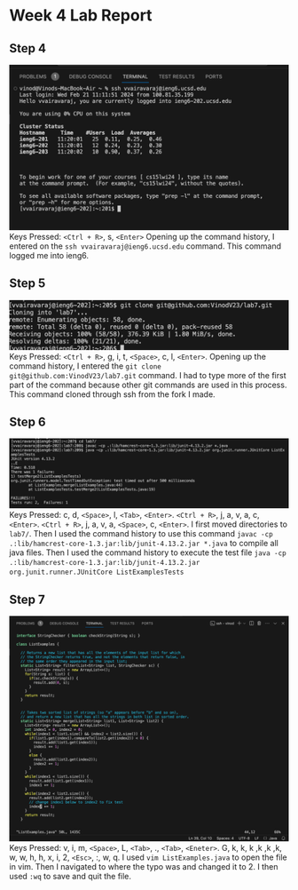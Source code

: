 # Week 4 Lab Report
## Step 4
![Image](Step4.png)
Keys Pressed: ```<Ctrl + R>```, s, ```<Enter>``` Opening up the command history, I entered on the ```ssh vvairavaraj@ieng6.ucsd.edu``` command. This command logged me into ieng6.
## Step 5
![Image](Step5.png)
Keys Pressed: ```<Ctrl + R>```, g, i, t, ```<Space>```, c, l, ```<Enter>```. Opening up the command history, I entered the ```git clone git@github.com:VinodV23/lab7.git``` command. I had to type more of the first part of the command because other git commands are used in this process. This command cloned through ssh from the fork I made.
## Step 6
![Image](Step6.png)
Keys Pressed: c, d, ```<Space>```, l, ```<Tab>```, ```<Enter>```. ```<Ctrl + R>```, j, a, v, a, c, ```<Enter>```. ```<Ctrl + R>```, j, a, v, a, ```<Space>```, c, ```<Enter>```. I first moved directories to ```lab7/```. Then I used the command history to use this command ```javac -cp .:lib/hamcrest-core-1.3.jar:lib/junit-4.13.2.jar *.java``` to compile all java files. Then I used the command history to execute the test file ```java -cp .:lib/hamcrest-core-1.3.jar:lib/junit-4.13.2.jar org.junit.runner.JUnitCore ListExamplesTests```
## Step 7
![Image](Step7.png)
Keys Pressed: v, i, m, ```<Space>```, L, ```<Tab>```, ., ```<Tab>```, ```<Eneter>```. G, k, k, k ,k ,k ,k, w, w, h, h, x, i, 2, ```<Esc>```, :, w, q. I used ```vim ListExamples.java``` to open the file in vim. Then I navigated to where the typo was and changed it to 2. I then used ```:wq``` to save and quit the file. 
